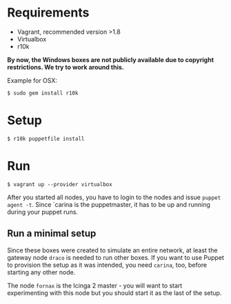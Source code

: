 
# Requirements

* Vagrant, recommended version >1.8
* Virtualbox
* r10k

**By now, the Windows boxes are not publicly available due to copyright restrictions. We try to work around this.**

Example for OSX:

    $ sudo gem install r10k

# Setup

    $ r10k puppetfile install

# Run

    $ vagrant up --provider virtualbox

After you started all nodes, you have to login to  the nodes and issue `puppet agent -t`. Since `carina is the puppetmaster, it has to be up and running during your puppet runs.

## Run a minimal setup

Since these boxes were created to simulate an entire network, at least the gateway node `draco` is needed to run other boxes. If you want to use Puppet to provision the setup as it was intended, you need `carina`, too, before starting any other node.

The node `fornax` is the Icinga 2 master - you will want to start experimenting with this node but you should start it as the last of the setup.
